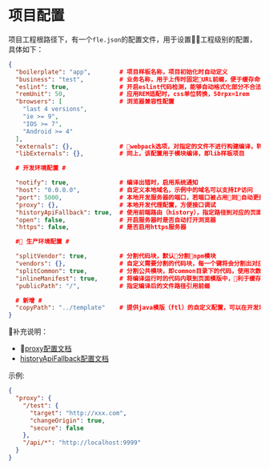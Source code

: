 # 项目配置

项目工程根路径下，有一个`fle.json`的配置文件，用于设置工程级别的配置，具体如下：

```json
{
  "boilerplate": "app",        # 项目样板名称，项目初始化时自动定义
  "business": "test",          # 业务名称，用于上传时固定URL前缀，便于缓存命中
  "eslint": true,              # 开启eslint代码检测，能够自动格式化部分不合法的代码
  "remUnit": 50,               # 应用REM适配时，css单位转换，50rpx=1rem
  "browsers": [                # 浏览器兼容性配置
    "last 4 versions",
    "ie >= 9",
    "IOS >= 7",
    "Android >= 4"
  ],
  "externals": {},             # webpack选项，对指定的文件不进行构建编译，转而使用全局变量，该配置作用于页面构建
  "libExternals": {},          # 同上，该配置用于模块编译，即lib样板项目

  # 开发环境配置 #

  "notify": true,              # 编译出错时，启用系统通知
  "host": "0.0.0.0",           # 自定义本地域名，示例中的域名可以支持IP访问
  "port": 5000,                # 本地开发服务器的端口，若端口被占用则自动更换
  "proxy": {},                 # 本地开发代理配置，方便接口调试
  "historyApiFallback": true,  # 使用前端路由（history），指定路径到对应的页面路径中
  "open": false,               # 开启服务器时是否自动打开浏览器
  "https": false,              # 是否启用https服务器

  # 生产环境配置 #

  "splitVendor": true,         # 分割代码块，默认分割npm模块
  "vendors": {},               # 自定义需要分割的代码块，每一个键将会分割出对应的代码块，值是一个字符串类型的正则表达式
  "splitCommon": true,         # 分割公共模块，即common目录下的代码，使用次数在3次及以上且大小超过30KB才会分割成独立的文件
  "inlineManifest": true,      # 将编译运行时的代码内联到页面模版中，利于缓存
  "publicPath": "/",           # 指定编译后的文件路径引用前缀

  # 新增 #
  "copyPath": "../template"    # 提供java模版（ftl）的自定义配置，可以在开发环境或生产环境将ftl文件打包到指定的目录，配合java服务进行本地测试
}
```

补充说明：

* [proxy配置文档](https://webpack.js.org/configuration/dev-server/#devserver-proxy)
* [historyApiFallback配置文档](https://webpack.js.org/configuration/dev-server/#devserver-historyapifallback)

示例:

```json
{
  "proxy": {
    "/test": {
      "target": "http://xxx.com",
      "changeOrigin": true,
      "secure": false
    },
    "/api/*": "http://localhost:9999"
  }
}
```
